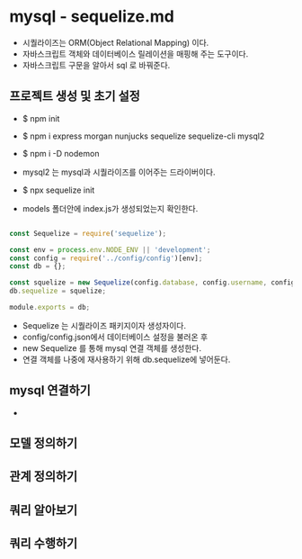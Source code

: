 # mysql - sequelize.md

- 시퀄라이즈는 ORM(Object Relational Mapping) 이다.
- 자바스크립트 객체와 데이터베이스 릴레이션을 매핑해 주는 도구이다.
- 자바스크립트 구문을 알아서 sql 로 바꿔준다.

## 프로젝트 생성 및 초기 설정

- $ npm init
- $ npm i express morgan nunjucks sequelize sequelize-cli mysql2
- $ npm i -D nodemon

- mysql2 는 mysql과 시퀄라이즈를 이어주는 드라이버이다.

- $ npx sequelize init
- models 폴더안에 index.js가 생성되었는지 확인한다.

```javascript | index.js

const Sequelize = require('sequelize');

const env = process.env.NODE_ENV || 'development';
const config = require('../config/config')[env];
const db = {};

const squelize = new Sequelize(config.database, config.username, config.password, config);
db.sequelize = squelize;

module.exports = db;
```

- Sequelize 는 시퀄라이즈 패키지이자 생성자이다.
- config/config.json에서 데이터베이스 설정을 불러온 후
- new Sequelize 를 통해 mysql 연결 객체를 생성한다.
- 연결 객체를 나중에 재사용하기 위해 db.sequelize에 넣어둔다.

## mysql 연결하기

- 

## 모델 정의하기

## 관계 정의하기

## 쿼리 알아보기

## 쿼리 수행하기
